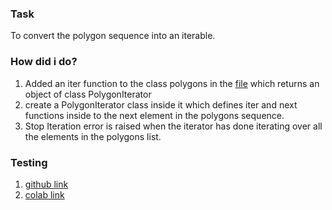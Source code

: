 ### Task
To convert the polygon sequence into an iterable.

### How did i do?
1. Added an iter function to the class polygons in the [file](polygons.py) which returns an object of class PolygonIterator
2. create a PolygonIterator class inside it which defines iter and next functions inside to the next element in the polygons sequence.
3. Stop Iteration error is raised when the iterator has done iterating over all the elements in the polygons list.

### Testing 
1. [github link](assign.ipynb)
2. [colab link](https://colab.research.google.com/drive/1HGJEIy-O8XVBiVALkPfgLacSY1BVKtB2?usp=sharing)